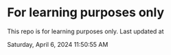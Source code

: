 # For learning purposes only
This repo is for learning purposes only.
Last updated at

Saturday, April 6, 2024 11:50:55 AM

